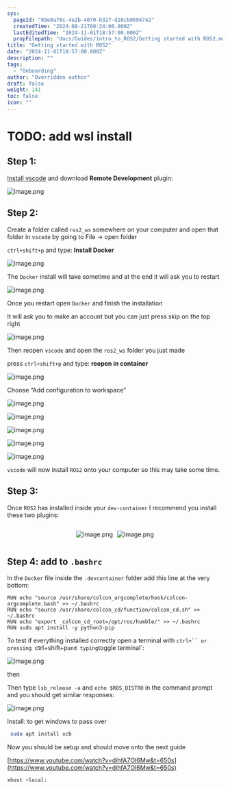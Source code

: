 ```yaml
---
sys:
  pageId: "89e0a78c-4e2b-4070-b327-d28cb0694742"
  createdTime: "2024-08-21T00:24:00.000Z"
  lastEditedTime: "2024-11-01T18:57:00.000Z"
  propFilepath: "docs/Guides/intro_to_ROS2/Getting started with ROS2.md"
title: "Getting started with ROS2"
date: "2024-11-01T18:57:00.000Z"
description: ""
tags:
  - "Onboarding"
author: "Overridden author"
draft: false
weight: 141
toc: false
icon: ""
---
```


# TODO: add wsl install

## Step 1:

[Install vscode](https://code.visualstudio.com/download) and download **Remote Development** plugin:

![image.png](https://prod-files-secure.s3.us-west-2.amazonaws.com/d518164a-d88e-44d1-a4ee-3adb3bd8bce0/efb52993-1881-4a40-b95e-6f020334f022/image.png?X-Amz-Algorithm=AWS4-HMAC-SHA256&X-Amz-Content-Sha256=UNSIGNED-PAYLOAD&X-Amz-Credential=ASIAZI2LB466UZ2Y2QUA%2F20250214%2Fus-west-2%2Fs3%2Faws4_request&X-Amz-Date=20250214T121340Z&X-Amz-Expires=3600&X-Amz-Security-Token=IQoJb3JpZ2luX2VjEAMaCXVzLXdlc3QtMiJGMEQCIAIFcNr%2Bd0NxiWmwaAmvOLXh8wvIvwLjAxUW%2FOzKzoqpAiBKrZeihWPVVHEe%2FRwYGoPDAxwAOpjKqqZkMS3S1Wb54Cr%2FAwgrEAAaDDYzNzQyMzE4MzgwNSIMrBWDllosCf8f3SsOKtwDIfiBnSOsPfkJBLqgPww5dbu8BrJZgbxS477b4Y2oXcDqm4XBZ5gtNqpz25x7t%2Btbex755OBZLLljRAHJ4RJqvKBeVT8WbnDJuRIbdJcmAFFIrTQ4BBuCujxtaqMaH0HM%2BS24jdIm9pVt2b6rAL%2FU2BPavQX%2BA3AWh%2BjWYOShPizfxbWKNp3aUGWD3N0CATb1x4z7EdP05ULIBS49oFCFeEouAxEbsj7JAXHf%2FH6jNYMqUuxwCgyJi40kejIlTkMx8lOZw45K1vTkcwzEfdEtmEz4uwL1guy7%2FOU7PwTb%2BCisJ4UP3Y1Jcsjf8tAe9sucaMCraXDu7Fdr%2FcfgtxKqAFQ3QNGJZkVzYTDxgoCKnp8KLKgFdz8FB%2Bk%2BpwjelyT%2Fuvemba0r%2FddBqE2f0kAz7WfV4EJ4NR%2F4YC7%2Ftlpp%2Fu9wx6JjLTY1dVu7c7gz2v5W9BHOcIs5oOCS1iOQWxavLMRdd8B8Fso5di0mS1TvXZEWnpCgR1CZzN64xdW%2BUjvYWheW3nPWKZ8a%2B%2BrNszRVPbSoubJ5RxlXEw3UQognT1L6zWAooumSiHH6iUNS5%2FLlpEUnhyqUvDP2R8fGAQ%2FF00HBLBj8cFVpSUcJnnvp2iv4pBiTMbSb0m9nLhgwgbK8vQY6pgFtXmLX7nA7X1StlDV021QkwV9vz%2BPvaDU6dFd3IrWiN%2B2p%2FlONzXarALE9g0uScBXQwBxqvTCMe%2BhMKD71W%2BkHLFK2PVwsbuDblsSSdKVAOLazOQfP2gRfTsCi24nSI3%2F7CdFTJAGSFi0pUO%2FLH8R23DIR9votmMxE6DadCM3bYS7Ez2XDeizFkvKYn6Jxo%2BEv2OmqPLc%2BDJOhUkSkkNjA58tGvs%2FG&X-Amz-Signature=1db0eb7266038a174ccbae74deb36e9437d3f27626043eae4baa4cdec903ad56&X-Amz-SignedHeaders=host&x-id=GetObject)

## Step 2:

Create a folder called `ros2_ws` somewhere on your computer and open that folder in `vscode` by going to File → open folder 

`ctrl+shift+p` and type: **Install Docker**

![image.png](https://prod-files-secure.s3.us-west-2.amazonaws.com/d518164a-d88e-44d1-a4ee-3adb3bd8bce0/2269dc0e-1cd5-47ff-bceb-c04ad9b2eab0/image.png?X-Amz-Algorithm=AWS4-HMAC-SHA256&X-Amz-Content-Sha256=UNSIGNED-PAYLOAD&X-Amz-Credential=ASIAZI2LB466UZ2Y2QUA%2F20250214%2Fus-west-2%2Fs3%2Faws4_request&X-Amz-Date=20250214T121340Z&X-Amz-Expires=3600&X-Amz-Security-Token=IQoJb3JpZ2luX2VjEAMaCXVzLXdlc3QtMiJGMEQCIAIFcNr%2Bd0NxiWmwaAmvOLXh8wvIvwLjAxUW%2FOzKzoqpAiBKrZeihWPVVHEe%2FRwYGoPDAxwAOpjKqqZkMS3S1Wb54Cr%2FAwgrEAAaDDYzNzQyMzE4MzgwNSIMrBWDllosCf8f3SsOKtwDIfiBnSOsPfkJBLqgPww5dbu8BrJZgbxS477b4Y2oXcDqm4XBZ5gtNqpz25x7t%2Btbex755OBZLLljRAHJ4RJqvKBeVT8WbnDJuRIbdJcmAFFIrTQ4BBuCujxtaqMaH0HM%2BS24jdIm9pVt2b6rAL%2FU2BPavQX%2BA3AWh%2BjWYOShPizfxbWKNp3aUGWD3N0CATb1x4z7EdP05ULIBS49oFCFeEouAxEbsj7JAXHf%2FH6jNYMqUuxwCgyJi40kejIlTkMx8lOZw45K1vTkcwzEfdEtmEz4uwL1guy7%2FOU7PwTb%2BCisJ4UP3Y1Jcsjf8tAe9sucaMCraXDu7Fdr%2FcfgtxKqAFQ3QNGJZkVzYTDxgoCKnp8KLKgFdz8FB%2Bk%2BpwjelyT%2Fuvemba0r%2FddBqE2f0kAz7WfV4EJ4NR%2F4YC7%2Ftlpp%2Fu9wx6JjLTY1dVu7c7gz2v5W9BHOcIs5oOCS1iOQWxavLMRdd8B8Fso5di0mS1TvXZEWnpCgR1CZzN64xdW%2BUjvYWheW3nPWKZ8a%2B%2BrNszRVPbSoubJ5RxlXEw3UQognT1L6zWAooumSiHH6iUNS5%2FLlpEUnhyqUvDP2R8fGAQ%2FF00HBLBj8cFVpSUcJnnvp2iv4pBiTMbSb0m9nLhgwgbK8vQY6pgFtXmLX7nA7X1StlDV021QkwV9vz%2BPvaDU6dFd3IrWiN%2B2p%2FlONzXarALE9g0uScBXQwBxqvTCMe%2BhMKD71W%2BkHLFK2PVwsbuDblsSSdKVAOLazOQfP2gRfTsCi24nSI3%2F7CdFTJAGSFi0pUO%2FLH8R23DIR9votmMxE6DadCM3bYS7Ez2XDeizFkvKYn6Jxo%2BEv2OmqPLc%2BDJOhUkSkkNjA58tGvs%2FG&X-Amz-Signature=6645e60c716073bb717bd9e448c0f8efefb5a2fd1d3f4d1745e34030d072c97e&X-Amz-SignedHeaders=host&x-id=GetObject)

The `Docker` install will take sometime and at the end it will ask you to restart

![image.png](https://prod-files-secure.s3.us-west-2.amazonaws.com/d518164a-d88e-44d1-a4ee-3adb3bd8bce0/ed233f78-be33-4b1f-b89c-9c346c0e961e/image.png?X-Amz-Algorithm=AWS4-HMAC-SHA256&X-Amz-Content-Sha256=UNSIGNED-PAYLOAD&X-Amz-Credential=ASIAZI2LB466UZ2Y2QUA%2F20250214%2Fus-west-2%2Fs3%2Faws4_request&X-Amz-Date=20250214T121340Z&X-Amz-Expires=3600&X-Amz-Security-Token=IQoJb3JpZ2luX2VjEAMaCXVzLXdlc3QtMiJGMEQCIAIFcNr%2Bd0NxiWmwaAmvOLXh8wvIvwLjAxUW%2FOzKzoqpAiBKrZeihWPVVHEe%2FRwYGoPDAxwAOpjKqqZkMS3S1Wb54Cr%2FAwgrEAAaDDYzNzQyMzE4MzgwNSIMrBWDllosCf8f3SsOKtwDIfiBnSOsPfkJBLqgPww5dbu8BrJZgbxS477b4Y2oXcDqm4XBZ5gtNqpz25x7t%2Btbex755OBZLLljRAHJ4RJqvKBeVT8WbnDJuRIbdJcmAFFIrTQ4BBuCujxtaqMaH0HM%2BS24jdIm9pVt2b6rAL%2FU2BPavQX%2BA3AWh%2BjWYOShPizfxbWKNp3aUGWD3N0CATb1x4z7EdP05ULIBS49oFCFeEouAxEbsj7JAXHf%2FH6jNYMqUuxwCgyJi40kejIlTkMx8lOZw45K1vTkcwzEfdEtmEz4uwL1guy7%2FOU7PwTb%2BCisJ4UP3Y1Jcsjf8tAe9sucaMCraXDu7Fdr%2FcfgtxKqAFQ3QNGJZkVzYTDxgoCKnp8KLKgFdz8FB%2Bk%2BpwjelyT%2Fuvemba0r%2FddBqE2f0kAz7WfV4EJ4NR%2F4YC7%2Ftlpp%2Fu9wx6JjLTY1dVu7c7gz2v5W9BHOcIs5oOCS1iOQWxavLMRdd8B8Fso5di0mS1TvXZEWnpCgR1CZzN64xdW%2BUjvYWheW3nPWKZ8a%2B%2BrNszRVPbSoubJ5RxlXEw3UQognT1L6zWAooumSiHH6iUNS5%2FLlpEUnhyqUvDP2R8fGAQ%2FF00HBLBj8cFVpSUcJnnvp2iv4pBiTMbSb0m9nLhgwgbK8vQY6pgFtXmLX7nA7X1StlDV021QkwV9vz%2BPvaDU6dFd3IrWiN%2B2p%2FlONzXarALE9g0uScBXQwBxqvTCMe%2BhMKD71W%2BkHLFK2PVwsbuDblsSSdKVAOLazOQfP2gRfTsCi24nSI3%2F7CdFTJAGSFi0pUO%2FLH8R23DIR9votmMxE6DadCM3bYS7Ez2XDeizFkvKYn6Jxo%2BEv2OmqPLc%2BDJOhUkSkkNjA58tGvs%2FG&X-Amz-Signature=7e7d3314626411b6ae8eb25423777ccc77711f908bc1293cbca3619b2f0f822a&X-Amz-SignedHeaders=host&x-id=GetObject)

Once you restart open `Docker` and finish the installation

It will ask you to make an account but you can just press skip on the top right

![image.png](https://prod-files-secure.s3.us-west-2.amazonaws.com/d518164a-d88e-44d1-a4ee-3adb3bd8bce0/21010ad9-1659-4fd9-9f59-9932a09b2a3d/image.png?X-Amz-Algorithm=AWS4-HMAC-SHA256&X-Amz-Content-Sha256=UNSIGNED-PAYLOAD&X-Amz-Credential=ASIAZI2LB466UZ2Y2QUA%2F20250214%2Fus-west-2%2Fs3%2Faws4_request&X-Amz-Date=20250214T121340Z&X-Amz-Expires=3600&X-Amz-Security-Token=IQoJb3JpZ2luX2VjEAMaCXVzLXdlc3QtMiJGMEQCIAIFcNr%2Bd0NxiWmwaAmvOLXh8wvIvwLjAxUW%2FOzKzoqpAiBKrZeihWPVVHEe%2FRwYGoPDAxwAOpjKqqZkMS3S1Wb54Cr%2FAwgrEAAaDDYzNzQyMzE4MzgwNSIMrBWDllosCf8f3SsOKtwDIfiBnSOsPfkJBLqgPww5dbu8BrJZgbxS477b4Y2oXcDqm4XBZ5gtNqpz25x7t%2Btbex755OBZLLljRAHJ4RJqvKBeVT8WbnDJuRIbdJcmAFFIrTQ4BBuCujxtaqMaH0HM%2BS24jdIm9pVt2b6rAL%2FU2BPavQX%2BA3AWh%2BjWYOShPizfxbWKNp3aUGWD3N0CATb1x4z7EdP05ULIBS49oFCFeEouAxEbsj7JAXHf%2FH6jNYMqUuxwCgyJi40kejIlTkMx8lOZw45K1vTkcwzEfdEtmEz4uwL1guy7%2FOU7PwTb%2BCisJ4UP3Y1Jcsjf8tAe9sucaMCraXDu7Fdr%2FcfgtxKqAFQ3QNGJZkVzYTDxgoCKnp8KLKgFdz8FB%2Bk%2BpwjelyT%2Fuvemba0r%2FddBqE2f0kAz7WfV4EJ4NR%2F4YC7%2Ftlpp%2Fu9wx6JjLTY1dVu7c7gz2v5W9BHOcIs5oOCS1iOQWxavLMRdd8B8Fso5di0mS1TvXZEWnpCgR1CZzN64xdW%2BUjvYWheW3nPWKZ8a%2B%2BrNszRVPbSoubJ5RxlXEw3UQognT1L6zWAooumSiHH6iUNS5%2FLlpEUnhyqUvDP2R8fGAQ%2FF00HBLBj8cFVpSUcJnnvp2iv4pBiTMbSb0m9nLhgwgbK8vQY6pgFtXmLX7nA7X1StlDV021QkwV9vz%2BPvaDU6dFd3IrWiN%2B2p%2FlONzXarALE9g0uScBXQwBxqvTCMe%2BhMKD71W%2BkHLFK2PVwsbuDblsSSdKVAOLazOQfP2gRfTsCi24nSI3%2F7CdFTJAGSFi0pUO%2FLH8R23DIR9votmMxE6DadCM3bYS7Ez2XDeizFkvKYn6Jxo%2BEv2OmqPLc%2BDJOhUkSkkNjA58tGvs%2FG&X-Amz-Signature=8a3c1645e4a7440e4212cc859c839bbe962f2fff0bd174ff4b67ea9c97c4d1ae&X-Amz-SignedHeaders=host&x-id=GetObject)

Then reopen `vscode` and open the `ros2_ws` folder you just made

press `ctrl+shift+p` and type: **reopen in container**

![image.png](https://prod-files-secure.s3.us-west-2.amazonaws.com/d518164a-d88e-44d1-a4ee-3adb3bd8bce0/4e93b8c2-41ad-488c-8095-c74205196118/image.png?X-Amz-Algorithm=AWS4-HMAC-SHA256&X-Amz-Content-Sha256=UNSIGNED-PAYLOAD&X-Amz-Credential=ASIAZI2LB466UZ2Y2QUA%2F20250214%2Fus-west-2%2Fs3%2Faws4_request&X-Amz-Date=20250214T121340Z&X-Amz-Expires=3600&X-Amz-Security-Token=IQoJb3JpZ2luX2VjEAMaCXVzLXdlc3QtMiJGMEQCIAIFcNr%2Bd0NxiWmwaAmvOLXh8wvIvwLjAxUW%2FOzKzoqpAiBKrZeihWPVVHEe%2FRwYGoPDAxwAOpjKqqZkMS3S1Wb54Cr%2FAwgrEAAaDDYzNzQyMzE4MzgwNSIMrBWDllosCf8f3SsOKtwDIfiBnSOsPfkJBLqgPww5dbu8BrJZgbxS477b4Y2oXcDqm4XBZ5gtNqpz25x7t%2Btbex755OBZLLljRAHJ4RJqvKBeVT8WbnDJuRIbdJcmAFFIrTQ4BBuCujxtaqMaH0HM%2BS24jdIm9pVt2b6rAL%2FU2BPavQX%2BA3AWh%2BjWYOShPizfxbWKNp3aUGWD3N0CATb1x4z7EdP05ULIBS49oFCFeEouAxEbsj7JAXHf%2FH6jNYMqUuxwCgyJi40kejIlTkMx8lOZw45K1vTkcwzEfdEtmEz4uwL1guy7%2FOU7PwTb%2BCisJ4UP3Y1Jcsjf8tAe9sucaMCraXDu7Fdr%2FcfgtxKqAFQ3QNGJZkVzYTDxgoCKnp8KLKgFdz8FB%2Bk%2BpwjelyT%2Fuvemba0r%2FddBqE2f0kAz7WfV4EJ4NR%2F4YC7%2Ftlpp%2Fu9wx6JjLTY1dVu7c7gz2v5W9BHOcIs5oOCS1iOQWxavLMRdd8B8Fso5di0mS1TvXZEWnpCgR1CZzN64xdW%2BUjvYWheW3nPWKZ8a%2B%2BrNszRVPbSoubJ5RxlXEw3UQognT1L6zWAooumSiHH6iUNS5%2FLlpEUnhyqUvDP2R8fGAQ%2FF00HBLBj8cFVpSUcJnnvp2iv4pBiTMbSb0m9nLhgwgbK8vQY6pgFtXmLX7nA7X1StlDV021QkwV9vz%2BPvaDU6dFd3IrWiN%2B2p%2FlONzXarALE9g0uScBXQwBxqvTCMe%2BhMKD71W%2BkHLFK2PVwsbuDblsSSdKVAOLazOQfP2gRfTsCi24nSI3%2F7CdFTJAGSFi0pUO%2FLH8R23DIR9votmMxE6DadCM3bYS7Ez2XDeizFkvKYn6Jxo%2BEv2OmqPLc%2BDJOhUkSkkNjA58tGvs%2FG&X-Amz-Signature=6b07290ac20691b10846c4b0ad091e69b537db6ee590eb4352434afa8516c251&X-Amz-SignedHeaders=host&x-id=GetObject)

Choose “Add configuration to workspace”

![image.png](https://prod-files-secure.s3.us-west-2.amazonaws.com/d518164a-d88e-44d1-a4ee-3adb3bd8bce0/9560b282-5060-4989-ba37-97e7b2c22476/image.png?X-Amz-Algorithm=AWS4-HMAC-SHA256&X-Amz-Content-Sha256=UNSIGNED-PAYLOAD&X-Amz-Credential=ASIAZI2LB466UZ2Y2QUA%2F20250214%2Fus-west-2%2Fs3%2Faws4_request&X-Amz-Date=20250214T121340Z&X-Amz-Expires=3600&X-Amz-Security-Token=IQoJb3JpZ2luX2VjEAMaCXVzLXdlc3QtMiJGMEQCIAIFcNr%2Bd0NxiWmwaAmvOLXh8wvIvwLjAxUW%2FOzKzoqpAiBKrZeihWPVVHEe%2FRwYGoPDAxwAOpjKqqZkMS3S1Wb54Cr%2FAwgrEAAaDDYzNzQyMzE4MzgwNSIMrBWDllosCf8f3SsOKtwDIfiBnSOsPfkJBLqgPww5dbu8BrJZgbxS477b4Y2oXcDqm4XBZ5gtNqpz25x7t%2Btbex755OBZLLljRAHJ4RJqvKBeVT8WbnDJuRIbdJcmAFFIrTQ4BBuCujxtaqMaH0HM%2BS24jdIm9pVt2b6rAL%2FU2BPavQX%2BA3AWh%2BjWYOShPizfxbWKNp3aUGWD3N0CATb1x4z7EdP05ULIBS49oFCFeEouAxEbsj7JAXHf%2FH6jNYMqUuxwCgyJi40kejIlTkMx8lOZw45K1vTkcwzEfdEtmEz4uwL1guy7%2FOU7PwTb%2BCisJ4UP3Y1Jcsjf8tAe9sucaMCraXDu7Fdr%2FcfgtxKqAFQ3QNGJZkVzYTDxgoCKnp8KLKgFdz8FB%2Bk%2BpwjelyT%2Fuvemba0r%2FddBqE2f0kAz7WfV4EJ4NR%2F4YC7%2Ftlpp%2Fu9wx6JjLTY1dVu7c7gz2v5W9BHOcIs5oOCS1iOQWxavLMRdd8B8Fso5di0mS1TvXZEWnpCgR1CZzN64xdW%2BUjvYWheW3nPWKZ8a%2B%2BrNszRVPbSoubJ5RxlXEw3UQognT1L6zWAooumSiHH6iUNS5%2FLlpEUnhyqUvDP2R8fGAQ%2FF00HBLBj8cFVpSUcJnnvp2iv4pBiTMbSb0m9nLhgwgbK8vQY6pgFtXmLX7nA7X1StlDV021QkwV9vz%2BPvaDU6dFd3IrWiN%2B2p%2FlONzXarALE9g0uScBXQwBxqvTCMe%2BhMKD71W%2BkHLFK2PVwsbuDblsSSdKVAOLazOQfP2gRfTsCi24nSI3%2F7CdFTJAGSFi0pUO%2FLH8R23DIR9votmMxE6DadCM3bYS7Ez2XDeizFkvKYn6Jxo%2BEv2OmqPLc%2BDJOhUkSkkNjA58tGvs%2FG&X-Amz-Signature=3e3ff1d147e067e47d89921ddabe0e60c75d50fb37957aa79f7870cea10f71ee&X-Amz-SignedHeaders=host&x-id=GetObject)

![image.png](https://prod-files-secure.s3.us-west-2.amazonaws.com/d518164a-d88e-44d1-a4ee-3adb3bd8bce0/2ee63f81-886b-48e8-a553-dc6e5eac99e4/image.png?X-Amz-Algorithm=AWS4-HMAC-SHA256&X-Amz-Content-Sha256=UNSIGNED-PAYLOAD&X-Amz-Credential=ASIAZI2LB466UZ2Y2QUA%2F20250214%2Fus-west-2%2Fs3%2Faws4_request&X-Amz-Date=20250214T121340Z&X-Amz-Expires=3600&X-Amz-Security-Token=IQoJb3JpZ2luX2VjEAMaCXVzLXdlc3QtMiJGMEQCIAIFcNr%2Bd0NxiWmwaAmvOLXh8wvIvwLjAxUW%2FOzKzoqpAiBKrZeihWPVVHEe%2FRwYGoPDAxwAOpjKqqZkMS3S1Wb54Cr%2FAwgrEAAaDDYzNzQyMzE4MzgwNSIMrBWDllosCf8f3SsOKtwDIfiBnSOsPfkJBLqgPww5dbu8BrJZgbxS477b4Y2oXcDqm4XBZ5gtNqpz25x7t%2Btbex755OBZLLljRAHJ4RJqvKBeVT8WbnDJuRIbdJcmAFFIrTQ4BBuCujxtaqMaH0HM%2BS24jdIm9pVt2b6rAL%2FU2BPavQX%2BA3AWh%2BjWYOShPizfxbWKNp3aUGWD3N0CATb1x4z7EdP05ULIBS49oFCFeEouAxEbsj7JAXHf%2FH6jNYMqUuxwCgyJi40kejIlTkMx8lOZw45K1vTkcwzEfdEtmEz4uwL1guy7%2FOU7PwTb%2BCisJ4UP3Y1Jcsjf8tAe9sucaMCraXDu7Fdr%2FcfgtxKqAFQ3QNGJZkVzYTDxgoCKnp8KLKgFdz8FB%2Bk%2BpwjelyT%2Fuvemba0r%2FddBqE2f0kAz7WfV4EJ4NR%2F4YC7%2Ftlpp%2Fu9wx6JjLTY1dVu7c7gz2v5W9BHOcIs5oOCS1iOQWxavLMRdd8B8Fso5di0mS1TvXZEWnpCgR1CZzN64xdW%2BUjvYWheW3nPWKZ8a%2B%2BrNszRVPbSoubJ5RxlXEw3UQognT1L6zWAooumSiHH6iUNS5%2FLlpEUnhyqUvDP2R8fGAQ%2FF00HBLBj8cFVpSUcJnnvp2iv4pBiTMbSb0m9nLhgwgbK8vQY6pgFtXmLX7nA7X1StlDV021QkwV9vz%2BPvaDU6dFd3IrWiN%2B2p%2FlONzXarALE9g0uScBXQwBxqvTCMe%2BhMKD71W%2BkHLFK2PVwsbuDblsSSdKVAOLazOQfP2gRfTsCi24nSI3%2F7CdFTJAGSFi0pUO%2FLH8R23DIR9votmMxE6DadCM3bYS7Ez2XDeizFkvKYn6Jxo%2BEv2OmqPLc%2BDJOhUkSkkNjA58tGvs%2FG&X-Amz-Signature=7fd691f366e6523ae40725361f3561464d95ac0408be05f243107d20e9d8dbae&X-Amz-SignedHeaders=host&x-id=GetObject)

![image.png](https://prod-files-secure.s3.us-west-2.amazonaws.com/d518164a-d88e-44d1-a4ee-3adb3bd8bce0/ae1580b2-b048-407e-aed9-b584224a7a04/image.png?X-Amz-Algorithm=AWS4-HMAC-SHA256&X-Amz-Content-Sha256=UNSIGNED-PAYLOAD&X-Amz-Credential=ASIAZI2LB466UZ2Y2QUA%2F20250214%2Fus-west-2%2Fs3%2Faws4_request&X-Amz-Date=20250214T121340Z&X-Amz-Expires=3600&X-Amz-Security-Token=IQoJb3JpZ2luX2VjEAMaCXVzLXdlc3QtMiJGMEQCIAIFcNr%2Bd0NxiWmwaAmvOLXh8wvIvwLjAxUW%2FOzKzoqpAiBKrZeihWPVVHEe%2FRwYGoPDAxwAOpjKqqZkMS3S1Wb54Cr%2FAwgrEAAaDDYzNzQyMzE4MzgwNSIMrBWDllosCf8f3SsOKtwDIfiBnSOsPfkJBLqgPww5dbu8BrJZgbxS477b4Y2oXcDqm4XBZ5gtNqpz25x7t%2Btbex755OBZLLljRAHJ4RJqvKBeVT8WbnDJuRIbdJcmAFFIrTQ4BBuCujxtaqMaH0HM%2BS24jdIm9pVt2b6rAL%2FU2BPavQX%2BA3AWh%2BjWYOShPizfxbWKNp3aUGWD3N0CATb1x4z7EdP05ULIBS49oFCFeEouAxEbsj7JAXHf%2FH6jNYMqUuxwCgyJi40kejIlTkMx8lOZw45K1vTkcwzEfdEtmEz4uwL1guy7%2FOU7PwTb%2BCisJ4UP3Y1Jcsjf8tAe9sucaMCraXDu7Fdr%2FcfgtxKqAFQ3QNGJZkVzYTDxgoCKnp8KLKgFdz8FB%2Bk%2BpwjelyT%2Fuvemba0r%2FddBqE2f0kAz7WfV4EJ4NR%2F4YC7%2Ftlpp%2Fu9wx6JjLTY1dVu7c7gz2v5W9BHOcIs5oOCS1iOQWxavLMRdd8B8Fso5di0mS1TvXZEWnpCgR1CZzN64xdW%2BUjvYWheW3nPWKZ8a%2B%2BrNszRVPbSoubJ5RxlXEw3UQognT1L6zWAooumSiHH6iUNS5%2FLlpEUnhyqUvDP2R8fGAQ%2FF00HBLBj8cFVpSUcJnnvp2iv4pBiTMbSb0m9nLhgwgbK8vQY6pgFtXmLX7nA7X1StlDV021QkwV9vz%2BPvaDU6dFd3IrWiN%2B2p%2FlONzXarALE9g0uScBXQwBxqvTCMe%2BhMKD71W%2BkHLFK2PVwsbuDblsSSdKVAOLazOQfP2gRfTsCi24nSI3%2F7CdFTJAGSFi0pUO%2FLH8R23DIR9votmMxE6DadCM3bYS7Ez2XDeizFkvKYn6Jxo%2BEv2OmqPLc%2BDJOhUkSkkNjA58tGvs%2FG&X-Amz-Signature=8fb2dacd6603a66b3320cf15c84897f2f37ef5b094c8ddaa60c1ae5d75466d9f&X-Amz-SignedHeaders=host&x-id=GetObject)

![image.png](https://prod-files-secure.s3.us-west-2.amazonaws.com/d518164a-d88e-44d1-a4ee-3adb3bd8bce0/53255b28-f75e-430f-b9e3-c0ac8577e42b/image.png?X-Amz-Algorithm=AWS4-HMAC-SHA256&X-Amz-Content-Sha256=UNSIGNED-PAYLOAD&X-Amz-Credential=ASIAZI2LB466UZ2Y2QUA%2F20250214%2Fus-west-2%2Fs3%2Faws4_request&X-Amz-Date=20250214T121340Z&X-Amz-Expires=3600&X-Amz-Security-Token=IQoJb3JpZ2luX2VjEAMaCXVzLXdlc3QtMiJGMEQCIAIFcNr%2Bd0NxiWmwaAmvOLXh8wvIvwLjAxUW%2FOzKzoqpAiBKrZeihWPVVHEe%2FRwYGoPDAxwAOpjKqqZkMS3S1Wb54Cr%2FAwgrEAAaDDYzNzQyMzE4MzgwNSIMrBWDllosCf8f3SsOKtwDIfiBnSOsPfkJBLqgPww5dbu8BrJZgbxS477b4Y2oXcDqm4XBZ5gtNqpz25x7t%2Btbex755OBZLLljRAHJ4RJqvKBeVT8WbnDJuRIbdJcmAFFIrTQ4BBuCujxtaqMaH0HM%2BS24jdIm9pVt2b6rAL%2FU2BPavQX%2BA3AWh%2BjWYOShPizfxbWKNp3aUGWD3N0CATb1x4z7EdP05ULIBS49oFCFeEouAxEbsj7JAXHf%2FH6jNYMqUuxwCgyJi40kejIlTkMx8lOZw45K1vTkcwzEfdEtmEz4uwL1guy7%2FOU7PwTb%2BCisJ4UP3Y1Jcsjf8tAe9sucaMCraXDu7Fdr%2FcfgtxKqAFQ3QNGJZkVzYTDxgoCKnp8KLKgFdz8FB%2Bk%2BpwjelyT%2Fuvemba0r%2FddBqE2f0kAz7WfV4EJ4NR%2F4YC7%2Ftlpp%2Fu9wx6JjLTY1dVu7c7gz2v5W9BHOcIs5oOCS1iOQWxavLMRdd8B8Fso5di0mS1TvXZEWnpCgR1CZzN64xdW%2BUjvYWheW3nPWKZ8a%2B%2BrNszRVPbSoubJ5RxlXEw3UQognT1L6zWAooumSiHH6iUNS5%2FLlpEUnhyqUvDP2R8fGAQ%2FF00HBLBj8cFVpSUcJnnvp2iv4pBiTMbSb0m9nLhgwgbK8vQY6pgFtXmLX7nA7X1StlDV021QkwV9vz%2BPvaDU6dFd3IrWiN%2B2p%2FlONzXarALE9g0uScBXQwBxqvTCMe%2BhMKD71W%2BkHLFK2PVwsbuDblsSSdKVAOLazOQfP2gRfTsCi24nSI3%2F7CdFTJAGSFi0pUO%2FLH8R23DIR9votmMxE6DadCM3bYS7Ez2XDeizFkvKYn6Jxo%2BEv2OmqPLc%2BDJOhUkSkkNjA58tGvs%2FG&X-Amz-Signature=21b19ec774d659acba7f54f2c38a7b0285508835e6d4cb22e19af51ca658f587&X-Amz-SignedHeaders=host&x-id=GetObject)

![image.png](https://prod-files-secure.s3.us-west-2.amazonaws.com/d518164a-d88e-44d1-a4ee-3adb3bd8bce0/7c562767-5af9-4ffb-97d1-327bcdf4ee00/image.png?X-Amz-Algorithm=AWS4-HMAC-SHA256&X-Amz-Content-Sha256=UNSIGNED-PAYLOAD&X-Amz-Credential=ASIAZI2LB466UZ2Y2QUA%2F20250214%2Fus-west-2%2Fs3%2Faws4_request&X-Amz-Date=20250214T121340Z&X-Amz-Expires=3600&X-Amz-Security-Token=IQoJb3JpZ2luX2VjEAMaCXVzLXdlc3QtMiJGMEQCIAIFcNr%2Bd0NxiWmwaAmvOLXh8wvIvwLjAxUW%2FOzKzoqpAiBKrZeihWPVVHEe%2FRwYGoPDAxwAOpjKqqZkMS3S1Wb54Cr%2FAwgrEAAaDDYzNzQyMzE4MzgwNSIMrBWDllosCf8f3SsOKtwDIfiBnSOsPfkJBLqgPww5dbu8BrJZgbxS477b4Y2oXcDqm4XBZ5gtNqpz25x7t%2Btbex755OBZLLljRAHJ4RJqvKBeVT8WbnDJuRIbdJcmAFFIrTQ4BBuCujxtaqMaH0HM%2BS24jdIm9pVt2b6rAL%2FU2BPavQX%2BA3AWh%2BjWYOShPizfxbWKNp3aUGWD3N0CATb1x4z7EdP05ULIBS49oFCFeEouAxEbsj7JAXHf%2FH6jNYMqUuxwCgyJi40kejIlTkMx8lOZw45K1vTkcwzEfdEtmEz4uwL1guy7%2FOU7PwTb%2BCisJ4UP3Y1Jcsjf8tAe9sucaMCraXDu7Fdr%2FcfgtxKqAFQ3QNGJZkVzYTDxgoCKnp8KLKgFdz8FB%2Bk%2BpwjelyT%2Fuvemba0r%2FddBqE2f0kAz7WfV4EJ4NR%2F4YC7%2Ftlpp%2Fu9wx6JjLTY1dVu7c7gz2v5W9BHOcIs5oOCS1iOQWxavLMRdd8B8Fso5di0mS1TvXZEWnpCgR1CZzN64xdW%2BUjvYWheW3nPWKZ8a%2B%2BrNszRVPbSoubJ5RxlXEw3UQognT1L6zWAooumSiHH6iUNS5%2FLlpEUnhyqUvDP2R8fGAQ%2FF00HBLBj8cFVpSUcJnnvp2iv4pBiTMbSb0m9nLhgwgbK8vQY6pgFtXmLX7nA7X1StlDV021QkwV9vz%2BPvaDU6dFd3IrWiN%2B2p%2FlONzXarALE9g0uScBXQwBxqvTCMe%2BhMKD71W%2BkHLFK2PVwsbuDblsSSdKVAOLazOQfP2gRfTsCi24nSI3%2F7CdFTJAGSFi0pUO%2FLH8R23DIR9votmMxE6DadCM3bYS7Ez2XDeizFkvKYn6Jxo%2BEv2OmqPLc%2BDJOhUkSkkNjA58tGvs%2FG&X-Amz-Signature=ab4a21935bceb4b5de5c15963da6870b6eade455df463cda7dcdd2f730cf1c17&X-Amz-SignedHeaders=host&x-id=GetObject)

`vscode` will now install `ROS2` onto your computer so this may take some time.

## Step 3:

Once `ROS2` has installed inside your `dev-container` I recommend you install these two plugins:

<div style="display: flex;flex-direction: row; column-gap:10px; max-width: 630px;justify-content: center;">
<div>

![image.png](https://prod-files-secure.s3.us-west-2.amazonaws.com/d518164a-d88e-44d1-a4ee-3adb3bd8bce0/3fc3d550-5a54-4ba1-ba6b-faa01cdb7369/image.png?X-Amz-Algorithm=AWS4-HMAC-SHA256&X-Amz-Content-Sha256=UNSIGNED-PAYLOAD&X-Amz-Credential=ASIAZI2LB4667MR2ABZ2%2F20250214%2Fus-west-2%2Fs3%2Faws4_request&X-Amz-Date=20250214T121342Z&X-Amz-Expires=3600&X-Amz-Security-Token=IQoJb3JpZ2luX2VjEAMaCXVzLXdlc3QtMiJHMEUCIBSm2R1u3Xie6sw8lDuEBeN6PgXOvuJ4MFcOEO2wEi8AAiEAgb6rr3zzzVF86XnikvzjYhqpK%2B3sakz%2BW5Z%2FKPMUkvcq%2FwMIKxAAGgw2Mzc0MjMxODM4MDUiDJKEvrgKmB5s95n48yrcAydnQbDiSmEP%2B4OD3NdOX5TQq4jx5jG0Xb0cd9pXEdIrb7HTBfc8IEPXyn4bTZd3qOczazN3HsOoYzPCHCaEgvUqJcqzSIlbvXVHBlsQdzNeUclEzoHtn5f8PxXHeV8pegq%2FnsoOGFjifKvzhnTixaEPrTtjI%2Bt9OnRd0FmXeAE84z0febWPw3uxLp2bQuqAFbBYid9mqk4ofANg3GA7R4yD%2FrTZ9eJZhri3dmuV4hTIl4e%2Fs%2FRPNgw6%2BUemH9LAMbN%2BAe6RCFxvdgsMX5q4v4gslqXmbKKblQ%2FAIcfJZVA5vKDNATayQ4WV61V1JDLZ3iO8PZpMg45ZN9TrU5YSa747IqoPJaEKI824XsOGx8sBOOgZZx5MCwMgWYaN0PycIVE1PqldlnF5FTBe%2FliY5SaRg9GS6MErmgf4QKO3s3VUGouiBnPEAVIg2sRArEm%2BFfrjZBvcyj9eodYOtw34u9ntITJRsj6AHWxHUhsZt9gUo3E%2B7GXj8y81ubL81grxqKumz8LUQttlDnZrCQo6ANDBzuG3LWkfWB%2FcFlnqvZbr5hRNtM30SN2e7kTySlSwzFedvFed%2BIzxIzQPl4RxNIphPfHW1VkCgojFPPzdIR7d5TWpwF703Coolg%2BaMNKxvL0GOqUB0649CpL0Bzwi%2Fngp25LXB06EAY8rqjqjFX4HqgqCuIYTC9UoWolSgVY89uZ68QgphIuM2gYqesrykaHcZ3mZ7atEQWS%2FqiizbbaoXmgcrcXXd%2F7GVrRzKEHsglWfEtoSyPG55VV2XDsysGNrbhrKO7f9KMzdqqhOlY%2FPxuxMQCYwXLYuYh9PxtAKrSI%2BRRAtj1RZ6FXfMA7PO0RXqzEwJpIe7WCn&X-Amz-Signature=a34a264644c25e5866103ae849a87730e56e68ff19b0a573494348ec88829093&X-Amz-SignedHeaders=host&x-id=GetObject)

</div>
<div>

![image.png](https://prod-files-secure.s3.us-west-2.amazonaws.com/d518164a-d88e-44d1-a4ee-3adb3bd8bce0/d994cc66-13c2-4093-a5a3-f84cf4601a82/image.png?X-Amz-Algorithm=AWS4-HMAC-SHA256&X-Amz-Content-Sha256=UNSIGNED-PAYLOAD&X-Amz-Credential=ASIAZI2LB466SLTEQUXO%2F20250214%2Fus-west-2%2Fs3%2Faws4_request&X-Amz-Date=20250214T121342Z&X-Amz-Expires=3600&X-Amz-Security-Token=IQoJb3JpZ2luX2VjEAMaCXVzLXdlc3QtMiJIMEYCIQDHoIOTC7QA3ML9AjFInswAY49X0z3b8TX7f4%2FM2KLm%2FwIhAKyPJsJmD0LkIDW0kKIF4ro9N275q8NAXgKxfLOPxYPuKv8DCCsQABoMNjM3NDIzMTgzODA1IgygfSJ5k410RKC6YAQq3AOeUejxi%2F7WQak71jrhSB09pJvqBjmXVZCZOrJnuOUaidFFhMENHis9f%2Bz7N%2FMgi8nl3utG%2FaaFD%2Fp80aS1xNhFCc3TuiWWB%2BDWsEUyWKIz0iDm7vuZxd5tre5DcNQrxRMjmiWdwG4uu%2BplUE01l2PZ2UEFM5hoPkBrEtYItU%2BYiN7kxdlrYsS9aMDMfG7nTbWvWnCajwmGJPU1b%2FSDkseyCiXsozfBN1TyVxiR4CnRddWvdpnwFTaxv4JRpAn9NokHzLBUWgiI2wR8a0KIVciyJ81515X%2BY3GFUEePzwtL%2BIU3ZwDGUYLv8KTZq6EXhmvU6o6NqO787vi4EtqhvvdNKvDef5%2FFw6kc3VfU0lJGe%2FhAbgZvHWLTVo8%2FoUDOKYzEPKmAFZ3cXVSe%2BHux7f8rEOZ9NwwenVCHCstOIKrif3yUJPf2reHFlnUu%2FS8ys6T0tP4jMjMiK0JqI5GXktxLbkTAWrf86zKaBdxfOQ9E%2Fm%2B4EQalXYSOHA5O5JswPQzpuSFccED3IcqyR8jZJmURl3%2FxtfZfH6eBV%2BhjHAOFnLv5J%2FsmjadtTviZL8l1a%2F48rfXp3utW%2Bpg1FC1yLx3TcFDOVr5JRR9PxntK6SRmN3WL11ZxJCU2vsnrkzCSsry9BjqkAYt5wXOPJodzAU7UAuQJjWEtfN4HtPui7R77nGxsw9Db%2FdEigz0%2FKO0og2OkKLHpqY74AT4GLQU2Xl2t9mWPFTg2Ey7rBhBRSNW6%2FZsPAFfxdGWi9amzjUi%2F7%2FT%2FBSueLO4epggQ8rJS9d1AJBRv8bv5vbW1AWlvD0AHfER9IFKFBjiimUihIifx9sEPOoyqn9pu0N%2FEhW0mH%2BG3GxjtLpXPBG28&X-Amz-Signature=f78f1455d5612784b16ba36a5c20d611042b4df172621302bac1ddad13364439&X-Amz-SignedHeaders=host&x-id=GetObject)

</div>
</div>

## Step 4: add to `.bashrc`

In the `Docker` file inside the `.devcontainer` folder add this line at the very bottom: 

```docker
RUN echo "source /usr/share/colcon_argcomplete/hook/colcon-argcomplete.bash" >> ~/.bashrc
RUN echo "source /usr/share/colcon_cd/function/colcon_cd.sh" >> ~/.bashrc
RUN echo "export _colcon_cd_root=/opt/ros/humble/" >> ~/.bashrc
RUN sudo apt install -y python3-pip 
```

To test if everything installed correctly open a terminal with `ctrl+`` or pressing `ctrl+shift+p` and typing `toggle terminal`:

![image.png](https://prod-files-secure.s3.us-west-2.amazonaws.com/d518164a-d88e-44d1-a4ee-3adb3bd8bce0/6a4943d8-b04e-4c02-9a58-775f3384d1a5/image.png?X-Amz-Algorithm=AWS4-HMAC-SHA256&X-Amz-Content-Sha256=UNSIGNED-PAYLOAD&X-Amz-Credential=ASIAZI2LB466UZ2Y2QUA%2F20250214%2Fus-west-2%2Fs3%2Faws4_request&X-Amz-Date=20250214T121340Z&X-Amz-Expires=3600&X-Amz-Security-Token=IQoJb3JpZ2luX2VjEAMaCXVzLXdlc3QtMiJGMEQCIAIFcNr%2Bd0NxiWmwaAmvOLXh8wvIvwLjAxUW%2FOzKzoqpAiBKrZeihWPVVHEe%2FRwYGoPDAxwAOpjKqqZkMS3S1Wb54Cr%2FAwgrEAAaDDYzNzQyMzE4MzgwNSIMrBWDllosCf8f3SsOKtwDIfiBnSOsPfkJBLqgPww5dbu8BrJZgbxS477b4Y2oXcDqm4XBZ5gtNqpz25x7t%2Btbex755OBZLLljRAHJ4RJqvKBeVT8WbnDJuRIbdJcmAFFIrTQ4BBuCujxtaqMaH0HM%2BS24jdIm9pVt2b6rAL%2FU2BPavQX%2BA3AWh%2BjWYOShPizfxbWKNp3aUGWD3N0CATb1x4z7EdP05ULIBS49oFCFeEouAxEbsj7JAXHf%2FH6jNYMqUuxwCgyJi40kejIlTkMx8lOZw45K1vTkcwzEfdEtmEz4uwL1guy7%2FOU7PwTb%2BCisJ4UP3Y1Jcsjf8tAe9sucaMCraXDu7Fdr%2FcfgtxKqAFQ3QNGJZkVzYTDxgoCKnp8KLKgFdz8FB%2Bk%2BpwjelyT%2Fuvemba0r%2FddBqE2f0kAz7WfV4EJ4NR%2F4YC7%2Ftlpp%2Fu9wx6JjLTY1dVu7c7gz2v5W9BHOcIs5oOCS1iOQWxavLMRdd8B8Fso5di0mS1TvXZEWnpCgR1CZzN64xdW%2BUjvYWheW3nPWKZ8a%2B%2BrNszRVPbSoubJ5RxlXEw3UQognT1L6zWAooumSiHH6iUNS5%2FLlpEUnhyqUvDP2R8fGAQ%2FF00HBLBj8cFVpSUcJnnvp2iv4pBiTMbSb0m9nLhgwgbK8vQY6pgFtXmLX7nA7X1StlDV021QkwV9vz%2BPvaDU6dFd3IrWiN%2B2p%2FlONzXarALE9g0uScBXQwBxqvTCMe%2BhMKD71W%2BkHLFK2PVwsbuDblsSSdKVAOLazOQfP2gRfTsCi24nSI3%2F7CdFTJAGSFi0pUO%2FLH8R23DIR9votmMxE6DadCM3bYS7Ez2XDeizFkvKYn6Jxo%2BEv2OmqPLc%2BDJOhUkSkkNjA58tGvs%2FG&X-Amz-Signature=106207234eb473d05298fb8018e6609a87630fa744059d8455f1bc529055ef35&X-Amz-SignedHeaders=host&x-id=GetObject)

then 

Then type `lsb_release -a` and `echo $ROS_DISTRO` in the command prompt and you should get similar responses:

![image.png](https://prod-files-secure.s3.us-west-2.amazonaws.com/d518164a-d88e-44d1-a4ee-3adb3bd8bce0/3e635dec-a805-4e85-8b9e-d000e5b71a4e/image.png?X-Amz-Algorithm=AWS4-HMAC-SHA256&X-Amz-Content-Sha256=UNSIGNED-PAYLOAD&X-Amz-Credential=ASIAZI2LB466UZ2Y2QUA%2F20250214%2Fus-west-2%2Fs3%2Faws4_request&X-Amz-Date=20250214T121340Z&X-Amz-Expires=3600&X-Amz-Security-Token=IQoJb3JpZ2luX2VjEAMaCXVzLXdlc3QtMiJGMEQCIAIFcNr%2Bd0NxiWmwaAmvOLXh8wvIvwLjAxUW%2FOzKzoqpAiBKrZeihWPVVHEe%2FRwYGoPDAxwAOpjKqqZkMS3S1Wb54Cr%2FAwgrEAAaDDYzNzQyMzE4MzgwNSIMrBWDllosCf8f3SsOKtwDIfiBnSOsPfkJBLqgPww5dbu8BrJZgbxS477b4Y2oXcDqm4XBZ5gtNqpz25x7t%2Btbex755OBZLLljRAHJ4RJqvKBeVT8WbnDJuRIbdJcmAFFIrTQ4BBuCujxtaqMaH0HM%2BS24jdIm9pVt2b6rAL%2FU2BPavQX%2BA3AWh%2BjWYOShPizfxbWKNp3aUGWD3N0CATb1x4z7EdP05ULIBS49oFCFeEouAxEbsj7JAXHf%2FH6jNYMqUuxwCgyJi40kejIlTkMx8lOZw45K1vTkcwzEfdEtmEz4uwL1guy7%2FOU7PwTb%2BCisJ4UP3Y1Jcsjf8tAe9sucaMCraXDu7Fdr%2FcfgtxKqAFQ3QNGJZkVzYTDxgoCKnp8KLKgFdz8FB%2Bk%2BpwjelyT%2Fuvemba0r%2FddBqE2f0kAz7WfV4EJ4NR%2F4YC7%2Ftlpp%2Fu9wx6JjLTY1dVu7c7gz2v5W9BHOcIs5oOCS1iOQWxavLMRdd8B8Fso5di0mS1TvXZEWnpCgR1CZzN64xdW%2BUjvYWheW3nPWKZ8a%2B%2BrNszRVPbSoubJ5RxlXEw3UQognT1L6zWAooumSiHH6iUNS5%2FLlpEUnhyqUvDP2R8fGAQ%2FF00HBLBj8cFVpSUcJnnvp2iv4pBiTMbSb0m9nLhgwgbK8vQY6pgFtXmLX7nA7X1StlDV021QkwV9vz%2BPvaDU6dFd3IrWiN%2B2p%2FlONzXarALE9g0uScBXQwBxqvTCMe%2BhMKD71W%2BkHLFK2PVwsbuDblsSSdKVAOLazOQfP2gRfTsCi24nSI3%2F7CdFTJAGSFi0pUO%2FLH8R23DIR9votmMxE6DadCM3bYS7Ez2XDeizFkvKYn6Jxo%2BEv2OmqPLc%2BDJOhUkSkkNjA58tGvs%2FG&X-Amz-Signature=8e1a5727570260e80f56d243844e2ca3fea8f74177872a88bc607120d3485131&X-Amz-SignedHeaders=host&x-id=GetObject)

Install:  to get windows to pass over

```bash
 sudo apt install xcb
```

Now you should be setup and should move onto the next guide 

[https://www.youtube.com/watch?v=dihfA7Ol6Mw&t=650s](https://www.youtube.com/watch?v=dihfA7Ol6Mw&t=650s)

```python
xhost +local:
```
